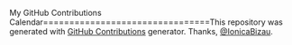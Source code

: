 My GitHub Contributions Calendar================================This repository was generated with [GitHub Contributions](https://github.com/IonicaBizau/github-contributions) generator. Thanks, [@IonicaBizau](https://github.com/IonicaBizau).